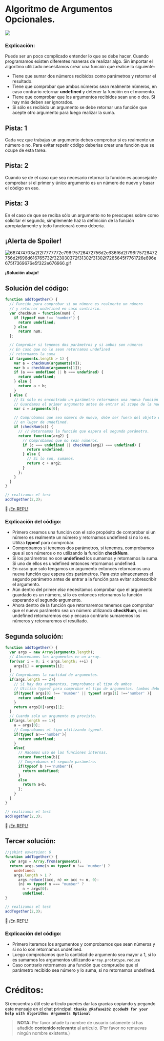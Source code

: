 # Algoritmo de Argumentos Opcionales.

![](https://i.imgur.com/63Iaec6.jpg)

### Explicación:

Puede ser un poco complicado entender lo que se debe hacer. Cuando programamos existen diferentes maneras de realizar algo. Sin importar el algoritmo utilizado necesitamos crear una función que realice lo siguiente:

- Tiene que sumar dos números recibidos como parámetros y retornar el resultado.
- Tiene que comprobar que ambos números sean realmente números, en caso contrario retornar **undefined** y detener la función en el momento.
- Tiene que comprobar que los argumentos recibidos sean uno o dos. Si hay más deben ser ignorados.
- Si sólo es recibido un argumento se debe retornar una función que acepte otro argumento para luego realizar la suma.

## Pista: 1

Cada vez que trabajas un argumento debes comprobar si es realmente un número o no. Para evitar repetir código deberías crear una función que se ocupe de esta tarea.

## Pista: 2

Cuando se de el caso que sea necesario retornar la función es aconsejable comprobar si el primer y único argumento es un número de nuevo y basar el código en eso.

## Pista: 3

En el caso de que se reciba sólo un argumento no te preocupes sobre como solicitar el segundo, simplemente haz la definición de la función apropiadamente y todo funcionará como debería.

## ¡Alerta de Spoiler!

![687474703a2f2f7777772e796f75726472756d2e636f6d2f796f75726472756d2f696d616765732f323030372f31302f31302f7265645f7761726e696e675f7369676e5f322e676966.gif](https://files.gitter.im/FreeCodeCamp/Wiki/nlOm/thumb/687474703a2f2f7777772e796f75726472756d2e636f6d2f796f75726472756d2f696d616765732f323030372f31302f31302f7265645f7761726e696e675f7369676e5f322e676966.gif)

**¡Solución abajo!**

## Solución del código:

```javascript
function addTogether() {
  // Función para comprobar si un número es realmente un número
  // y retornar undefined en caso contrario.
  var checkNum = function(num) {
    if (typeof num !== 'number') {
      return undefined;
    } else
      return num;
  };

  // Comprobar si tenemos dos parámetros y si ambos son números
  // En caso que no lo sean retornamos undefined
  // retornamos la suma
  if (arguments.length > 1) {
    var a = checkNum(arguments[0]);
    var b = checkNum(arguments[1]);
    if (a === undefined || b === undefined) {
      return undefined;
    } else {
      return a + b;
    }
  } else {
    // Si solo es encontrado un parámetro retornamos una nueva función para solicitar un segundo parámetro
    // Guardamos el primer argumento antes de entrar al scope de la nueva función
    var c = arguments[0];

    // Comprobamos que sea número de nuevo, debe ser fuera del objeto que retornaremos
    // en lugar de undefined.
    if (checkNum(c)) {
      // // Retornamos la función que espera el segundo parámetro.
      return function(arg2) {
        // Comprobamos que no sean números.
        if (c === undefined || checkNum(arg2) === undefined) {
          return undefined;
        } else {
          // Si lo son, sumamos.
          return c + arg2;
        }
      };
    }
  }
}

// realizamos el test
addTogether(2,3);
```

:rocket: [¡En REPL!](https://repl.it/CLnz/0)

### Explicación del código:

- Primero creamos una función con el solo propósito de comprobar si un número es realmente un número y retornamos undefined si no lo es. Utiliza **typeof** para comprobar.
- Comprobamos si tenemos dos parámetros, si tenemos, comprobamos que si son números o no utilizando la función **checkNum**.
- Si los parámetros no son **undefined** los sumamos y retornamos la suma. Si uno de ellos es undefined entonces retornamos undefined.
- En caso que solo tengamos un argumento entonces retornamos una nueva función que espera dos parámetros. Para esto almacenamos el segundo parámetro antes de entrar a la función para evitar sobrescribir el argumento.
- Aún dentro del primer _else_ necesitamos comprobar que el argumento guardado es un número, si lo es entonces retornamos la función esperando el segundo argumento.
- Ahora dentro de la función que retornaremos tenemos que comprobar que el nuevo parámetro sea un número utilizando **checkNum**, si es undefined retornaremos eso y encaso contrario sumaremos los números y retornaremos el resultado.

## Segunda solución:

```javascript
function addTogether() {
  var args = new Array(arguments.length);
  // Almacenamos los argumentos en un array.
  for(var i = 0; i < args.length; ++i) {
    args[i] = arguments[i];
  }
  // Comprobamos la cantidad de argumentos.
  if(args.length == 2){
    // Si hay dos argumentos, comprobamos el tipo de ambos
    // Utiliza typeof para comprobar el tipo de argumentos. (ambos deben ser números)
    if(typeof args[0] !== 'number' || typeof args[1] !=='number' ){
      return undefined;
    }
    return args[0]+args[1];
  }
  // Cuando solo un argumento es provisto.
  if(args.length == 1){
    a = args[0];
    // Comprobamos el tipo utilizando typeof.
    if(typeof a!=='number'){
      return undefined;
    }
    else{
      // Hacemos uso de las funciones internas.
      return function(b){
      // Comprobamos el segundo parámetro.
      if(typeof b !=='number'){
        return undefined;
      }
      else
        return a+b;
      };
    }
  }
}

// realizamos el test
addTogether(2,3);
```

:rocket: [¡En REPL!](https://repl.it/CLoA/0)

## Tercer solución:

```javascript
//jshint esversion: 6
function addTogether() {
  var args = Array.from(arguments);
  return args.some(n => typeof n !== 'number') ? 
    undefined: 
    args.length > 1 ?
      args.reduce((acc, n) => acc += n, 0):
      (n) => typeof n === "number" ? 
        n + args[0]:
        undefined;
}

// realizamos el test
addTogether(2,3);
```

:rocket: [¡En REPL!](https://repl.it/CLoB/0)

### Explicación del código:

- Primero iteramos los argumentos y comprobamos que sean números y si no lo son retornamos undefined.
- Luego comprobamos que la cantidad de argumento sea mayor a 1, si lo es sumamos los argumentos utilizando `Array.prototype.reduce`
- Caso contrario retornamos una función que compruebe que el parámetro recibido sea número y lo suma, si no retornamos undefined.

# Créditos:

Si encuentras útil este artículo puedes dar las gracias copiando y pegando este mensaje en el chat principal: **`thanks @Rafase282 @coded9 for your help with Algorithm: Arguments Optional`**

> **NOTA:** Por favor añade tu nombre de usuario solamente si has añadido **contenido relevante** al artículo. (Por favor no remuevas ningún nombre existente.)
